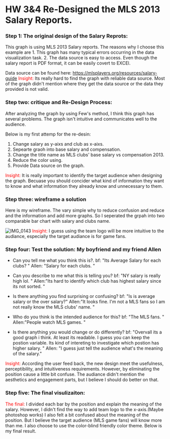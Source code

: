 # HW 3&4 Re-Designed the MLS 2013 Salary Reports. 

### Step 1: The original design of the Salary Reprots: 
<div class='tableauPlaceholder' id='viz1644103262625' style='position: relative'><object class='tableauViz'  style='display:none;'><param name='host_url' value='https%3A%2F%2Fpublic.tableau.com%2F' /> <param name='embed_code_version' value='3' /> <param name='site_root' value='' /><param name='name' value='MLSSalaries&#47;MLSPUDashboard' /><param name='tabs' value='yes' /><param name='toolbar' value='yes' /><param name='animate_transition' value='yes' /><param name='display_static_image' value='yes' /><param name='display_spinner' value='yes' /><param name='display_overlay' value='yes' /><param name='display_count' value='yes' /></object></div>                
<script type='text/javascript'>                    
  var divElement = document.getElementById('viz1644103262625');                    
  var vizElement = divElement.getElementsByTagName('object')[0];                    
  vizElement.style.width='1260px';vizElement.style.height='910px';                    
  var scriptElement = document.createElement('script');                    
  scriptElement.src = 'https://public.tableau.com/javascripts/api/viz_v1.js';                    
  vizElement.parentNode.insertBefore(scriptElement, vizElement);                
</script>

This graph is using MLS 2013 Salary reports. The reasons why I choose this example are 1. This graph has many typical errors occurring in the data visualization task. 2. The data source is easy to access. Even though the salary report is PDF format, it can be easily covert to EXCEl.

Data source can be found here: https://mlsplayers.org/resources/salary-guide
<font color="red"> Insight: </font> Its really hard to find the graph with reliable data source. Most of the graph didn't mention where they get the data source or the data they provided is not valid. 

### Step two: critique and Re-Design Process: 

After analyzing the graph by using Few's method, I think this graph has several problems. The graph isn't intuitive and communicates well to the audience. 

Below is my first attemp for the re-desin:
1. Change salary as y-aixs and club as x-aixs. 
2. Sepearte graoh into base salary and compensation. 
3. Change the title name as MLS clubs' base salary vs compensation 2013. 
4. Reduce the color using. 
5. Provide Data source on the graph. 

<font color="red"> Insight: </font> It is really important to identify the target audience when designing the graph. Becuase you should concider what kind of information they want to know and what information they already know and unnecessary to them.  

### Step three: wireframe a solution
Here is my wireframe. The vary simple why to reduce confusion and reduce and the information and add more graphs. So I seperated the grpah into two comparable bar chart with salary and clubs name. 

![IMG_0143](https://user-images.githubusercontent.com/74167244/152657024-c6997f49-f8db-45a8-8a48-fec854a9dae2.jpg)
<font color="red"> Insight: </font> I guess using the team logo will be more intuitive to the audiance, especially the target audiance is for game fans. 

### Step four: Test the solution: My boyfriend and my friend Allen 

- Can you tell me what you think this is?. 
   bf: "Its Average Salary for each clubs? "
   Allen: "Salary for each clubs. "

- Can you describe to me what this is telling you? 
  bf: "NY salary is really high lol. "
  Allen:"Its hard to identify which club has highest salary since its not sorted. "

- Is there anything you find surprising or confusing?
  bf: "Is is average salary or the over salary?"
  Allen:"It looks fine. I'm not a MLS fans so I am not really know the MLS clubs' name. "

- Who do you think is the intended audience for this? 
  bf: "The MLS fans. "
  Allen:"People watch MLS games. "

- Is there anything you would change or do differently? 
 bf: "Overvall its a good graph i think. At least its readable. I guess you can keep the postion variable. Its kind of intereting to investigate which postion has higher salary.  "
 Allen: "I guess just tell the audience what's the meaning of the salary."
 
<font color="red"> Insight: </font> According the user feed back, the new design meet the usefulness, perceptibility, and intuitiveness requirements. However, by eliminating the position cause a little bit confuse. The audiance didn't mention the aesthetics and engagement parts, but I believe I should do better on that. 

### Step five: The final visulizaiton:

<font color="red"> The final: </font> I divided each bar by the position and explain the meaning of the salary. However, I didn't find the way to add team logo to the x-axis.(Maybe photoshop works) I also felt a bit confused about the meaning of the position. But I believe the target audience (MLS game fans) will know more than me. I also choose to use the color-blind friendly color theme. Below is my final result. 

<div class='tableauPlaceholder' id='viz1644105227490' style='position: relative'><object class='tableauViz'  style='display:none;'><param name='host_url' value='https%3A%2F%2Fpublic.tableau.com%2F' /> <param name='embed_code_version' value='3' /> <param name='site_root' value='' /><param name='name' value='2013MSLClubsBaseSalaryVS_Compensation&#47;2013MSLClubsBaseSalaryVS_TotalCompensation' /><param name='tabs' value='no' /><param name='toolbar' value='yes' /><param name='animate_transition' value='yes' /><param name='display_static_image' value='yes' /><param name='display_spinner' value='yes' /><param name='display_overlay' value='yes' /><param name='display_count' value='yes' /><param name='language' value='en-US' /><param name='filter' value='publish=yes' /></object></div>                
<script type='text/javascript'>                    
  var divElement = document.getElementById('viz1644105227490');                    
  var vizElement = divElement.getElementsByTagName('object')[0];                    
  vizElement.style.width='100%';vizElement.style.height=(divElement.offsetWidth*0.75)+'px';                    
  var scriptElement = document.createElement('script');                    
  scriptElement.src = 'https://public.tableau.com/javascripts/api/viz_v1.js';                    
  vizElement.parentNode.insertBefore(scriptElement, vizElement);                
</script>
